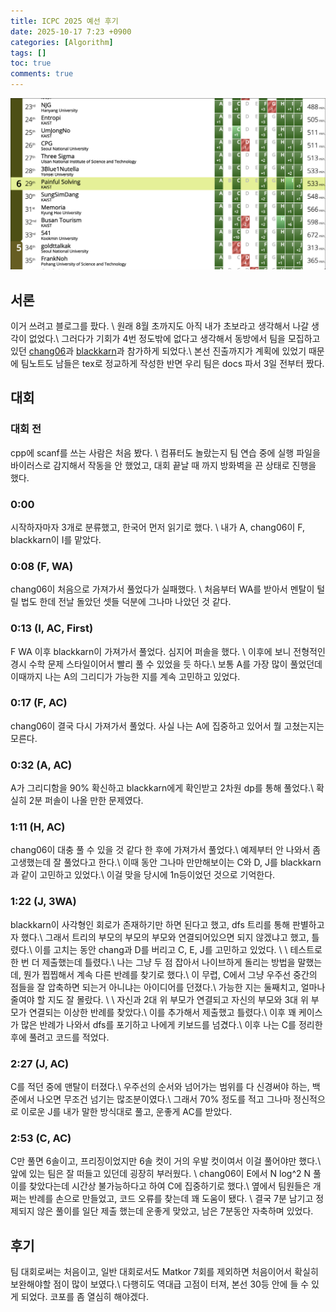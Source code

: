 ```yaml
---
title: ICPC 2025 예선 후기
date: 2025-10-17 7:23 +0900
categories: [Algorithm]
tags: []
toc: true
comments: true
---
```


![scoreboard](/assets/img/posts/2025-10-17-ICPC-2025-pre/scoreboard.png)
## 서론 
이거 쓰려고 블로그를 팠다. \\
원래 8월 초까지도 아직 내가 초보라고 생각해서 나갈 생각이 없었다.\\
그러다가 기회가 4번 정도밖에 없다고 생각해서 동방에서 팀을 모집하고 있던 [chang06](https://codeforces.com/profile/chang06)과 [blackkarn](https://codeforces.com/profile/blackkarn)과 참가하게 되었다.\\
본선 진출까지가 계획에 있었기 때문에 팀노트도 남들은 tex로 정교하게 작성한 반면 우리 팀은 docs 파서 3일 전부터 짰다.

## 대회
### 대회 전
cpp에 scanf를 쓰는 사람은 처음 봤다. \\
컴퓨터도 놀랐는지 팀 연습 중에 실행 파일을 바이러스로 감지해서 작동을 안 했었고, 대회 끝날 때 까지 방화벽을 끈 상태로 진행을 했다.

### 0:00
시작하자마자 3개로 분류했고, 한국어 먼저 읽기로 했다. \\
내가 A, chang06이 F, blackkarn이 I를 맡았다.

### 0:08 (F, WA)
chang06이 처음으로 가져가서 풀었다가 실패했다. \\
처음부터 WA를 받아서 멘탈이 털릴 법도 한데 전날 돌았던 셋들 덕분에 그나마 나았던 것 같다.

### 0:13 (I, AC, First)
F WA 이후 blackkarn이 가져가서 풀었다. 심지어 퍼솔을 했다. \\
이후에 보니 전형적인 경시 수학 문제 스타일이어서 빨리 풀 수 있었을 듯 하다.\\
보통 A를 가장 많이 풀었던데 이때까지 나는 A의 그리디가 가능한 지를 계속 고민하고 있었다.

### 0:17 (F, AC)
chang06이 결국 다시 가져가서 풀었다. 사실 나는 A에 집중하고 있어서 뭘 고쳤는지는 모른다.

### 0:32 (A, AC)
A가 그리디함을 90% 확신하고 blackkarn에게 확인받고 2차원 dp를 통해 풀었다.\\
확실히 2분 퍼솔이 나올 만한 문제였다.

### 1:11 (H, AC)
chang06이 대충 풀 수 있을 것 같다 한 후에 가져가서 풀었다.\\
예제부터 안 나와서 좀 고생했는데 잘 풀었다고 한다.\\
이때 동안 그나마 만만해보이는 C와 D, J를 blackkarn과 같이 고민하고 있었다.\\
이걸 맞을 당시에 1n등이었던 것으로 기억한다.

### 1:22 (J, 3WA)
blackkarn이 사각형인 회로가 존재하기만 하면 된다고 했고, dfs 트리를 통해 판별하고자 했다.\\
그래서 트리의 부모의 부모의 부모와 연결되어있으면 되지 않겠냐고 했고, 틀렸다.\\
이를 고치는 동안 chang과 D를 버리고 C, E, J를 고민하고 있었다.
\\
\\
테스트로 한 번 더 제출했는데 틀렸다.\\
나는 그냥 두 점 잡아서 나이브하게 돌리는 방법을 말했는데, 뭔가 찝찝해서 계속 다른 반례를 찾기로 했다.\\
이 무렵, C에서 그냥 우주선 중간의 점들을 잘 압축하면 되는거 아니냐는 아이디어를 던졌다.\\
가능한 지는 둘째치고, 얼마나 줄여야 할 지도 잘 몰랐다.
\\
\\
자신과 2대 위 부모가 연결되고 자신의 부모와 3대 위 부모가 연결되는 이상한 반례를 찾았다.\\
이를 추가해서 제출했고 틀렸다.\\
이후 꽤 케이스가 많은 반례가 나와서 dfs를 포기하고 나에게 키보드를 넘겼다.\\
이후 나는 C를 정리한 후에 풀려고 코드를 적었다.

### 2:27 (J, AC)
C를 적던 중에 맨탈이 터졌다.\\
우주선의 순서와 넘어가는 범위를 다 신경써야 하는, 백준에서 나오면 무조건 넘기는 많조분이였다.\\
그래서 70% 정도를 적고 그나마 정신적으로 이로운 J를 내가 말한 방식대로 풀고, 운좋게 AC를 받았다.

### 2:53 (C, AC)
C만 풀면 6솔이고, 프리징이었지만 6솔 컷이 거의 우발 컷이여서 이걸 풀어야만 했다.\\
앞에 있는 팀은 잘 떠들고 있던데 굉장히 부러웠다. \\
chang06이 E에서 N log^2 N 풀이를 찾았다는데 시간상 불가능하다고 하여 C에 집중하기로 했다.\\
옆에서 팀원들은 개쩌는 반례를 손으로 만들었고, 코드 오류를 찾는데 꽤 도움이 됐다. \\
결국 7분 남기고 정제되지 않은 풀이를 일단 제출 했는데 운좋게 맞았고, 남은 7분동안 자축하며 있었다.

## 후기
팀 대회로써는 처음이고, 일반 대회로서도 Matkor 7회를 제외하면 처음이어서 확실히 보완해야할 점이 많이 보였다.\\
다행히도 역대급 고점이 터져, 본선 30등 안에 들 수 있게 되었다. 코포를 좀 열심히 해야겠다.

